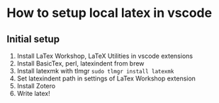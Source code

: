 # How to setup local latex in vscode

## Initial setup

1. Install LaTex Workshop, LaTeX Utilities in vscode extensions
2. Install BasicTex, perl, latexindent from brew
3. Install latexmk with tlmgr `sudo tlmgr install latexmk`
4. Set latexindent path in settings of LaTex Workshop extension
5. Install Zotero
6. Write latex!

